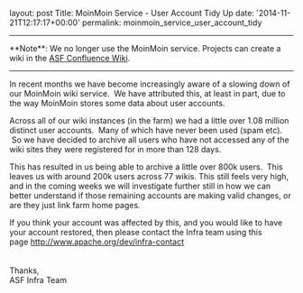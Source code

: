 
layout: post
Title: MoinMoin Service - User Account Tidy Up
date: '2014-11-21T12:17:17+00:00'
permalink: moinmoin_service_user_account_tidy

<hr/>
**Note**: We no longer use the MoinMoin service. Projects can create a wiki in the <a href="https://infra.apache.org/cwiki.html" target="_blank">ASF Confluence Wiki</a>.
<hr/>
<p>In recent months we have become increasingly aware of a slowing down of our MoinMoin wiki service. &nbsp;We have attributed this, at least in part, due to the way MoinMoin stores some data about user accounts. &nbsp;</p>
  <p>Across all of our wiki instances (in the farm) we had a little over 1.08 million distinct user accounts. &nbsp;Many of which have never been used (spam etc). &nbsp;So we have decided to archive all users who have not accessed any of the wiki sites they were registered for in more than 128 days. &nbsp;</p>
  <p>This has resulted in us being able to archive a little over 800k users. &nbsp;This leaves us with around 200k users across 77 wikis. This still feels very high, and in the coming weeks we will investigate further still in how we can better understand if those remaining accounts are making valid changes, or are they just link farm home pages.</p>
  <p>If you think your account was affected by this, and you would like to have your account restored, then please contact the Infra team using this page&nbsp;<a href="http://www.apache.org/dev/infra-contact">http://www.apache.org/dev/infra-contact</a> <br /><br /><br />Thanks,<br />ASF Infra Team<br /><br /></p>
